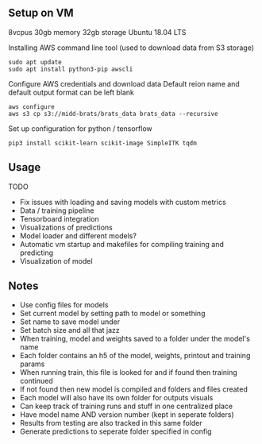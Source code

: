 
## Setup on VM

8vcpus
30gb memory
32gb storage
Ubuntu 18.04 LTS

Installing AWS command line tool (used to download data from S3 storage)
```
sudo apt update
sudo apt install python3-pip awscli
```
Configure AWS credentials and download data
Default reion name and default output format can be left blank
```
aws configure
aws s3 cp s3://midd-brats/brats_data brats_data --recursive
```
Set up configuration for python / tensorflow
```
pip3 install scikit-learn scikit-image SimpleITK tqdm
```

## Usage





TODO
- Fix issues with loading and saving models with custom metrics
- Data / training pipeline 
- Tensorboard integration
- Visualizations of predictions
- Model loader and different models?
- Automatic vm startup and makefiles for compiling training and predicting
- Visualization of model


## Notes
* Use config files for models
* Set current model by setting path to model or something
* Set name to save model under
* Set batch size and all that jazz
* When training, model and weights saved to a folder under the model's name
* Each folder contains an h5 of the model, weights, printout and training params
* When running train, this file is looked for and if found then training continued
* If not found then new model is compiled and folders and files created
* Each model will also have its own folder for outputs visuals 
* Can keep track of training runs and stuff in one centralized place
* Have model name AND version number (kept in seperate folders)
* Results from testing are also tracked in this same folder
* Generate predictions to seperate folder specified in config












